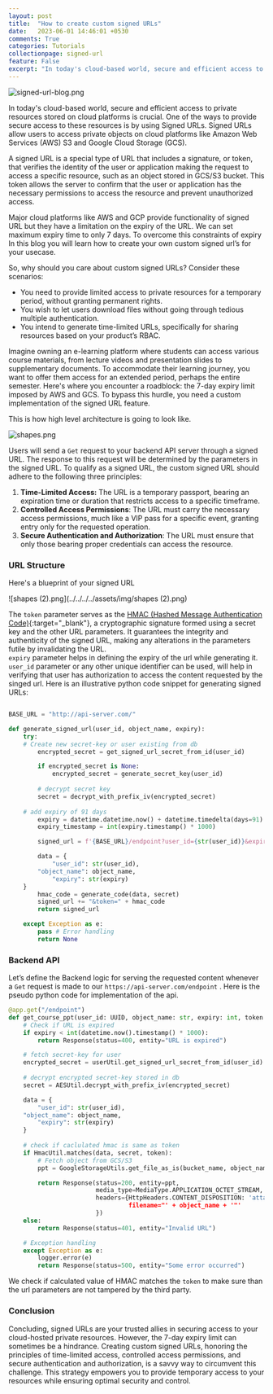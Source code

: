 ```yaml
---
layout: post
title:  "How to create custom signed URLs"
date:   2023-06-01 14:46:01 +0530
comments: True
categories: Tutorials
collectionpage: signed-url
feature: False
excerpt: "In today's cloud-based world, secure and efficient access to private resources stored on cloud platforms is crucial. One of the ways to provide secure access to these resources is by using Signed URLs...."
---
```


![signed-url-blog.png](../../../../assets/img/signed-url-blog.png)

In today's cloud-based world, secure and efficient access to private resources stored on cloud platforms is crucial. One of the ways to provide secure access to these resources is by using Signed URLs. Signed URLs allow users to access private objects on cloud platforms like Amazon Web Services (AWS) S3 and Google Cloud Storage (GCS).

A signed URL is a special type of URL that includes a signature, or token, that verifies the identity of the user or application making the request to access a specific resource, such as an object stored in GCS/S3 bucket. This token allows the server to confirm that the user or application has the necessary permissions to access the resource and prevent unauthorized access.

Major cloud platforms like AWS and GCP provide functionality of signed URL but they have a limitation on the expiry of the URL. We can set maximum expiry time to only 7 days. To overcome this constraints of expiry In this blog you will learn how to create your own custom signed url’s for your usecase.

So, why should you care about custom signed URLs? Consider these scenarios:

- You need to provide limited access to private resources for a temporary period, without granting permanent rights.
- You wish to let users download files without going through tedious multiple authentication.
- You intend to generate time-limited URLs, specifically for sharing resources based on your product’s RBAC.

Imagine owning an e-learning platform where students can access various course materials, from lecture videos and presentation slides to supplementary documents. To accommodate their learning journey, you want to offer them access for an extended period, perhaps the entire semester. Here's where you encounter a roadblock: the 7-day expiry limit imposed by AWS and GCS. To bypass this hurdle, you need a custom implementation of the signed URL feature.

This is how high level architecture is going to look like.

![shapes.png](../../../../assets/img/shapes.png)

Users will send a `Get` request to your backend API server through a signed URL. The response to this request will be determined by the parameters in the signed URL. To qualify as a signed URL, the custom signed URL should adhere to the following three principles:

1. **Time-Limited Access:** The URL is a temporary passport, bearing an expiration time or duration that restricts access to a specific timeframe.
2. **Controlled Access Permissions**: The URL must carry the necessary access permissions, much like a VIP pass for a specific event, granting entry only for the requested operation.
3. **Secure Authentication and Authorization**: The URL must ensure that only those bearing proper credentials can access the resource.

### URL Structure

Here's a blueprint of your signed URL

![shapes (2).png](../../../../assets/img/shapes (2).png)

The `token` parameter serves as the [HMAC (Hashed Message Authentication Code)](https://en.wikipedia.org/wiki/HMAC){:target="_blank"}, a cryptographic signature formed using a secret key and the other URL parameters. It guarantees the integrity and authenticity of the signed URL, making any alterations in the parameters futile by invalidating the URL. <br>
`expiry` parameter helps in defining the expiry of the url while generating it. <br>
`user_id` parameter or any other unique identifier can be used, will help in verifying that user has authorization to access the content requested by the singed url.
Here is an illustrative python code snippet for generating signed URLs:

```python

BASE_URL = "http://api-server.com/"

def generate_signed_url(user_id, object_name, expiry):
    try:
	# Create new secret-key or user existing from db
        encrypted_secret = get_signed_url_secret_from_id(user_id)

        if encrypted_secret is None:
            encrypted_secret = generate_secret_key(user_id)
				
        # decrypt secret key
        secret = decrypt_with_prefix_iv(encrypted_secret)
				
	# add expiry of 91 days
        expiry = datetime.datetime.now() + datetime.timedelta(days=91)
        expiry_timestamp = int(expiry.timestamp() * 1000)

        signed_url = f'{BASE_URL}/endpoint?user_id={str(user_id)}&expiry={str(expiry_timestamp)}&object={object_name}'

        data = {
	        "user_id": str(user_id),
		"object_name": object_name,
	        "expiry": str(expiry)
	}
        hmac_code = generate_code(data, secret)
        signed_url += "&token=" + hmac_code
        return signed_url

    except Exception as e:
        pass # Error handling
        return None
```

### Backend API

Let’s define the Backend logic for serving the requested content whenever a `Get` request is made to our `https://api-server.com/endpoint` . Here is the pseudo python code for implementation of the api.

```python
@app.get("/endpoint")
def get_course_ppt(user_id: UUID, object_name: str, expiry: int, token: str) -> Response:
    # Check if URL is expired
    if expiry < int(datetime.now().timestamp() * 1000):
        return Response(status=400, entity="URL is expired")

    # fetch secret-key for user
    encrypted_secret = userUtil.get_signed_url_secret_from_id(user_id)
		
    # decrypt encrypted secret-key stored in db
    secret = AESUtil.decrypt_with_prefix_iv(encrypted_secret)

    data = {
        "user_id": str(user_id),
	"object_name": object_name,
        "expiry": str(expiry)
    }
		
    # check if caclulated hmac is same as token
    if HmacUtil.matches(data, secret, token): 
        # Fetch object from GCS/S3       
        ppt = GoogleStorageUtils.get_file_as_is(bucket_name, object_name)

        return Response(status=200, entity=ppt,
                        media_type=MediaType.APPLICATION_OCTET_STREAM,
                        headers={HttpHeaders.CONTENT_DISPOSITION: 'attachment;
                                 filename="' + object_name + '"'
                        })
    else:
        return Response(status=401, entity="Invalid URL")

    # Exception handling
    except Exception as e:
        logger.error(e)
        return Response(status=500, entity="Some error occurred")
```

We check if calculated value of HMAC matches the `token` to make sure than the url parameters are not tampered by the third party.

### Conclusion

Concluding, signed URLs are your trusted allies in securing access to your cloud-hosted private resources. However, the 7-day expiry limit can sometimes be a hindrance. Creating custom signed URLs, honoring the principles of time-limited access, controlled access permissions, and secure authentication and authorization, is a savvy way to circumvent this challenge. This strategy empowers you to provide temporary access to your resources while ensuring optimal security and control.


